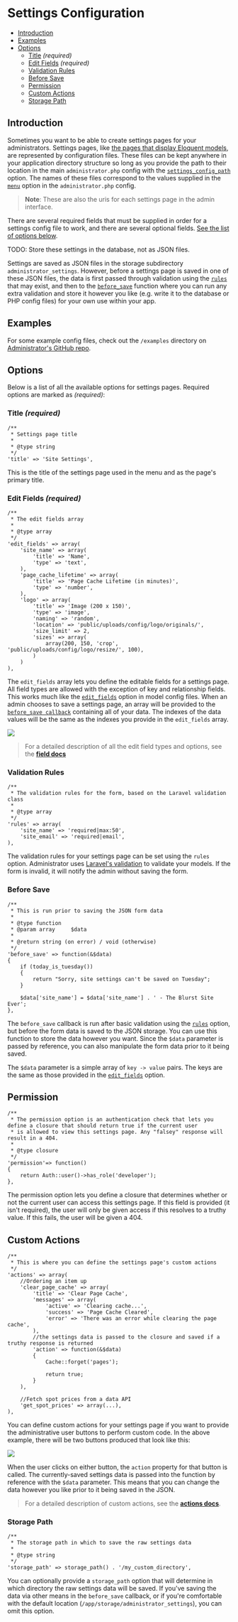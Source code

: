 # Settings Configuration

- [Introduction](#introduction)
- [Examples](#examples)
- [Options](#options)
    - [Title](#title) *(required)*
    - [Edit Fields](#edit-fields) *(required)*
    - [Validation Rules](#validation-rules)
    - [Before Save](#before-save)
    - [Permission](#permission)
    - [Custom Actions](#custom-actions)
    - [Storage Path](#storage-path)

<a name="introduction"></a>
## Introduction

Sometimes you want to be able to create settings pages for your administrators. Settings pages, like [the pages that display Eloquent models](/docs/model-configuration.md), are represented by configuration files. These files can be kept anywhere in your application directory structure so long as you provide the path to their location in the main `administrator.php` config with the [`settings_config_path`](/docs/configuration.md#settings-config-path) option. The names of these files correspond to the values supplied in the [`menu`](/docs/configuration#menu) option in the `administrator.php` config.

> **Note**: These are also the uris for each settings page in the admin interface.

There are several required fields that must be supplied in order for a settings config file to work, and there are several optional fields. [See the list of options below](#options).

TODO: Store these settings in the database, not as JSON files.

Settings are saved as JSON files in the storage subdirectory `administrator_settings`. However, before a settings page is saved in one of these JSON files, the data is first passed through validation using the [`rules`](#validation-rules) that may exist, and then to the [`before_save`](#before-save) function where you can run any extra validation and store it however you like (e.g. write it to the database or PHP config files) for your own use within your app.

<a name="examples"></a>
## Examples

For some example config files, check out the `/examples` directory on [Administrator's GitHub repo](https://github.com/FrozenNode/Laravel-Administrator/tree/master/examples).

<a name="options"></a>
## Options

Below is a list of all the available options for settings pages. Required options are marked as *(required)*:

<a name="title"></a>
### Title *(required)*

    /**
     * Settings page title
     *
     * @type string
     */
    'title' => 'Site Settings',

This is the title of the settings page used in the menu and as the page's primary title.

<a name="edit-fields"></a>
### Edit Fields *(required)*

    /**
     * The edit fields array
     *
     * @type array
     */
    'edit_fields' => array(
        'site_name' => array(
            'title' => 'Name',
            'type' => 'text',
        ),
        'page_cache_lifetime' => array(
            'title' => 'Page Cache Lifetime (in minutes)',
            'type' => 'number',
        ),
        'logo' => array(
            'title' => 'Image (200 x 150)',
            'type' => 'image',
            'naming' => 'random',
            'location' => 'public/uploads/config/logo/originals/',
            'size_limit' => 2,
            'sizes' => array(
                array(200, 150, 'crop', 'public/uploads/config/logo/resize/', 100),
            )
        )
    ),

The `edit_fields` array lets you define the editable fields for a settings page. All field types are allowed with the exception of key and relationship fields. This works much like the [`edit_fields`](/docs/model-configuration.md#edit-fields) option in model config files. When an admin chooses to save a settings page, an array will be provided to the [`before_save callback`](#before-save) containing all of your data. The indexes of the data values will be the same as the indexes you provide in the `edit_fields` array.

<img src="https://raw.github.com/FrozenNode/Laravel-Administrator/master/examples/images/settings-overview.png" />

> For a detailed description of all the edit field types and options, see the **[field docs](/docs/fields)**

<a name="validation-rules"></a>
### Validation Rules

    /**
     * The validation rules for the form, based on the Laravel validation class
     *
     * @type array
     */
    'rules' => array(
        'site_name' => 'required|max:50',
        'site_email' => 'required|email',
    ),

The validation rules for your settings page can be set using the `rules` option. Administrator uses [Laravel's validation](http://laravel.com/docs/validation) to validate your models. If the form is invalid, it will notify the admin without saving the form.

<a name="before-save"></a>
### Before Save

    /**
     * This is run prior to saving the JSON form data
     *
     * @type function
     * @param array     $data
     *
     * @return string (on error) / void (otherwise)
     */
    'before_save' => function(&$data)
    {
        if (today_is_tuesday())
        {
            return "Sorry, site settings can't be saved on Tuesday";
        }

        $data['site_name'] = $data['site_name'] . ' - The Blurst Site Ever';
    },

The `before_save` callback is run after basic validation using the [`rules`](#validation-rules) option, but before the form data is saved to the JSON storage. You can use this function to store the data however you want. Since the `$data` parameter is passed by reference, you can also manipulate the form data prior to it being saved.

The `$data` parameter is a simple array of `key -> value` pairs. The keys are the same as those provided in the [`edit_fields`](#edit-fields) option.

<a name="permission"></a>
## Permission

    /**
     * The permission option is an authentication check that lets you define a closure that should return true if the current user
     * is allowed to view this settings page. Any "falsey" response will result in a 404.
     *
     * @type closure
     */
    'permission'=> function()
    {
        return Auth::user()->has_role('developer');
    },

The permission option lets you define a closure that determines whether or not the current user can access this settings page. If this field is provided (it isn't required), the user will only be given access if this resolves to a truthy value. If this fails, the user will be given a 404.

<a name="custom-actions"></a>
## Custom Actions

    /**
     * This is where you can define the settings page's custom actions
     */
    'actions' => array(
        //Ordering an item up
        'clear_page_cache' => array(
            'title' => 'Clear Page Cache',
            'messages' => array(
                'active' => 'Clearing cache...',
                'success' => 'Page Cache Cleared',
                'error' => 'There was an error while clearing the page cache',
            ),
            //the settings data is passed to the closure and saved if a truthy response is returned
            'action' => function(&$data)
            {
                Cache::forget('pages');

                return true;
            }
        ),

        //Fetch spot prices from a data API
        'get_spot_prices' => array(...),
    ),

You can define custom actions for your settings page if you want to provide the administrative user buttons to perform custom code. In the above example, there will be two buttons produced that look like this:

<img src="https://raw.github.com/FrozenNode/Laravel-Administrator/master/examples/images/custom-actions-settings.png" />

When the user clicks on either button, the `action` property for that button is called. The currently-saved settings data is passed into the function by reference with the `$data` parameter. This means that you can change the data however you like prior to it being saved in the JSON.

> For a detailed description of custom actions, see the **[actions docs](/docs/actions)**.

<a name="storage-path"></a>
### Storage Path

    /**
     * The storage path in which to save the raw settings data
     *
     * @type string
     */
    'storage_path' => storage_path() . '/my_custom_directory',

You can optionally provide a `storage_path` option that will determine in which directory the raw settings data will be saved. If you've saving the data via other means in the `before_save` callback, or if you're comfortable with the default location (`/app/storage/administrator_settings`), you can omit this option.
